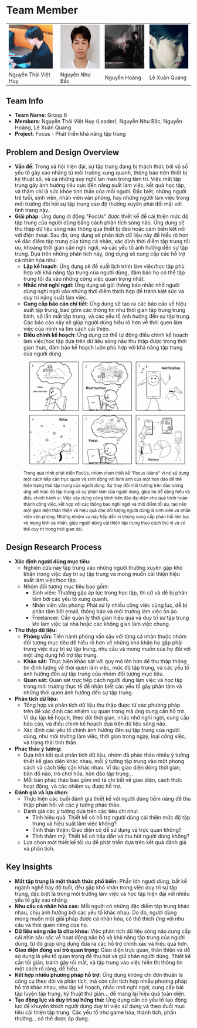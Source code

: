 # Team Member

<table>
  <tr>
    <td><img src="NTVH.png" alt="Thành viên 1" width="120" height="120" /></td>
    <td><img src="NNB.png" alt="Thành viên 2" width="120" height="120"/></td>
    <td><img src="NH.png" alt="Thành viên 3" width="120" height="120"/></td>
    <td><img src="LXQ.png" alt="Thành viên 3" width="120" height="120"/></td>
  </tr>
  <tr>
    <td>Nguyễn Thái Việt Huy</td>
    <td>Nguyễn Như Bắc</td>
    <td>Nguyễn Hoàng</td>
    <td>Lê Xuân Quang</td>
  </tr>
</table>


## Team Info
- **Team Name**: Group 6
- **Members**: Nguyễn Thái Việt Huy (Leader), Nguyễn Như Bắc, Nguyễn Hoàng, Lê Xuân Quang
- **Project**: Focus - Phát triển khả năng tập trung

## Problem and Design Overview
- **Vấn đề**: Trong xã hội hiện đại, sự tập trung đang bị thách thức bởi vô số yếu tố gây xao nhãng từ môi trường xung quanh, thông báo trên thiết bị kỹ thuật số, và cả những suy nghĩ lan man trong tâm trí. Việc mất tập trung gây ảnh hưởng tiêu cực đến năng suất làm việc, kết quả học tập, và thậm chí là sức khỏe tinh thần của mỗi người. Đặc biệt, những người trẻ tuổi, sinh viên, nhân viên văn phòng, hay những người làm việc trong môi trường đòi hỏi sự tập trung cao độ thường xuyên phải đối mặt với tình trạng này.
- **Giải pháp**: Ứng dụng di động "FocUs" được thiết kế để cải thiện mức độ tập trung của người dùng bằng cách phân tích sóng não. Ứng dụng sẽ thu thập dữ liệu sóng não thông qua thiết bị đeo hoặc cảm biến kết nối với điện thoại. Sau đó, ứng dụng sẽ phân tích dữ liệu này để hiểu rõ hơn về đặc điểm tập trung của từng cá nhân, xác định thời điểm tập trung tối ưu, khoảng thời gian cần nghỉ ngơi, và các yếu tố ảnh hưởng đến sự tập trung. Dựa trên những phân tích này, ứng dụng sẽ cung cấp các hỗ trợ cá nhân hóa như:
  - **Lập kế hoạch**: Ứng dụng sẽ đề xuất lịch trình làm việc/học tập phù hợp với khả năng tập trung của người dùng, đảm bảo họ có thể tập trung tối đa vào những công việc quan trọng nhất.
  - **Nhắc nhở nghỉ ngơi**: Ứng dụng sẽ gửi thông báo nhắc nhở người dùng nghỉ ngơi vào những thời điểm thích hợp để tránh kiệt sức và duy trì năng suất làm việc.
  - **Cung cấp báo cáo chi tiết**: Ứng dụng sẽ tạo ra các báo cáo về hiệu suất tập trung, bao gồm các thông tin như thời gian tập trung trung bình, số lần mất tập trung, và các yếu tố ảnh hưởng đến sự tập trung. Các báo cáo này sẽ giúp người dùng hiểu rõ hơn về thói quen làm việc của mình và tìm cách cải thiện.
  - **Điều chỉnh kế hoạch**: Ứng dụng có thể tự động điều chỉnh kế hoạch làm việc/học tập dựa trên dữ liệu sóng não thu thập được trong thời gian thực, đảm bảo kế hoạch luôn phù hợp với khả năng tập trung của người dùng.
  ![Research Process](Story.png?raw=true)
<small>Trong quá trình phát triển FocUs, nhóm chọn thiết kế "Focus Island" vì nó sử dụng một cách tiếp cận trực quan và sinh động với hình ảnh của một hòn đảo để thể hiện trạng thái tập trung của người dùng. Sự thay đổi môi trường trên đảo tương ứng với mức độ tập trung và sự phân tâm của người dùng, giúp họ dễ dàng hiểu và điều chỉnh hành vi. Việc xây dựng công trình trên đảo đại diện cho quá trình hoàn thành công việc, kết hợp với các thông báo nghỉ ngơi và thời điểm tối ưu, tạo nên một giao diện thân thiện và hiệu quả cho đối tượng người dùng là sinh viên và nhân viên văn phòng. Những nhiệm vụ này hấp dẫn vì chúng cung cấp phản hồi liên tục và mang tính cá nhân, giúp người dùng cải thiện tập trung theo cách thú vị và có thể duy trì trong thời gian dài.</small>
## Design Research Process
- **Xác định người dùng mục tiêu:**
  - Nghiên cứu này tập trung vào những người thường xuyên gặp khó khăn trong việc duy trì sự tập trung và mong muốn cải thiện hiệu suất làm việc/học tập.
  - Nhóm đối tượng mục tiêu bao gồm:
    - Sinh viên: Thường gặp áp lực trong học tập, thi cử và dễ bị phân tâm bởi các yếu tố xung quanh.
    - Nhân viên văn phòng: Phải xử lý nhiều công việc cùng lúc, dễ bị phân tâm bởi email, thông báo và môi trường làm việc ồn ào.
    - Freelancer: Cần quản lý thời gian hiệu quả và duy trì sự tập trung khi làm việc tại nhà hoặc các không gian làm việc chung.
- **Thu thập dữ liệu:**
  - **Phỏng vấn:** Tiến hành phỏng vấn sâu với từng cá nhân thuộc nhóm đối tượng mục tiêu để hiểu rõ hơn về những khó khăn họ gặp phải trong việc duy trì sự tập trung, nhu cầu và mong muốn của họ đối với một ứng dụng hỗ trợ tập trung.
  - **Khảo sát:** Thực hiện khảo sát với quy mô lớn hơn để thu thập thông tin định lượng về thói quen làm việc, mức độ tập trung, và các yếu tố ảnh hưởng đến sự tập trung của nhóm đối tượng mục tiêu.
  - **Quan sát:** Quan sát trực tiếp cách người dùng làm việc và học tập trong môi trường thực tế để nhận biết các yếu tố gây phân tâm và những thói quen ảnh hưởng đến sự tập trung.
- **Phân tích dữ liệu:**
  - Tổng hợp và phân tích dữ liệu thu thập được từ các phương pháp trên để xác định các nhiệm vụ quan trọng mà ứng dụng cần hỗ trợ. Ví dụ: lập kế hoạch, theo dõi thời gian, nhắc nhở nghỉ ngơi, cung cấp báo cáo, và điều chỉnh kế hoạch dựa trên dữ liệu sóng não.
  - Xác định các yếu tố chính ảnh hưởng đến sự tập trung của người dùng, như môi trường làm việc, thời gian trong ngày, loại công việc, và trạng thái tinh thần.
- **Phác thảo ý tưởng:**
  - Dựa trên kết quả phân tích dữ liệu, nhóm đã phác thảo nhiều ý tưởng thiết kế giao diện khác nhau, mỗi ý tưởng tập trung vào một phong cách và cách tiếp cận khác nhau. Ví dụ: giao diện dòng thời gian, bản đồ não, trò chơi hóa, hòn đảo tập trung...
  - Mỗi bản phác thảo bao gồm mô tả chi tiết về giao diện, cách thức hoạt động, và các nhiệm vụ được hỗ trợ.
- **Đánh giá và lựa chọn:**
  - Thực hiện các buổi đánh giá thiết kế với người dùng tiềm năng để thu thập phản hồi về các ý tưởng phác thảo.
  - Đánh giá các ý tưởng dựa trên các tiêu chí như:
    - Tính hiệu quả: Thiết kế có hỗ trợ người dùng cải thiện mức độ tập trung và hiệu suất làm việc không?
    - Tính thân thiện: Giao diện có dễ sử dụng và trực quan không?
    - Tính thẩm mỹ: Thiết kế có hấp dẫn và thu hút người dùng không?
  - Lựa chọn một thiết kế tối ưu để phát triển dựa trên kết quả đánh giá và phân tích.
## Key Insights
- **Mất tập trung là một thách thức phổ biến:** Phần lớn người dùng, bất kể ngành nghề hay độ tuổi, đều gặp khó khăn trong việc duy trì sự tập trung, đặc biệt là trong môi trường làm việc và học tập hiện đại với nhiều yếu tố gây xao nhãng.
- **Nhu cầu cá nhân hóa cao:** Mỗi người có những đặc điểm tập trung khác nhau, chịu ảnh hưởng bởi các yếu tố khác nhau. Do đó, người dùng mong muốn một giải pháp được cá nhân hóa, có thể thích ứng với nhu cầu và thói quen riêng của họ.
- **Dữ liệu sóng não là chìa khóa:** Việc phân tích dữ liệu sóng não cung cấp cái nhìn sâu sắc về hoạt động não bộ và khả năng tập trung của người dùng, từ đó giúp ứng dụng đưa ra các hỗ trợ chính xác và hiệu quả hơn.
- **Giao diện đóng vai trò quan trọng:** Giao diện trực quan, thân thiện và dễ sử dụng là yếu tố quan trọng để thu hút và giữ chân người dùng. Thiết kế cần tối giản, tránh gây rối mắt, và tập trung vào việc hiển thị thông tin một cách rõ ràng, dễ hiểu.
- **Kết hợp nhiều phương pháp hỗ trợ:** Ứng dụng không chỉ đơn thuần là công cụ theo dõi và phân tích, mà còn cần tích hợp nhiều phương pháp hỗ trợ khác nhau, như lập kế hoạch, nhắc nhở nghỉ ngơi, cung cấp bài tập luyện tập trung, kỹ thuật thư giãn... để mang lại hiệu quả toàn diện.
- **Tạo động lực và duy trì sự hứng thú:** Ứng dụng cần có yếu tố tạo động lực để khuyến khích người dùng duy trì việc sử dụng và theo đuổi mục tiêu cải thiện tập trung. Các yếu tố như game hóa, thành tích, phần thưởng... có thể được áp dụng.

